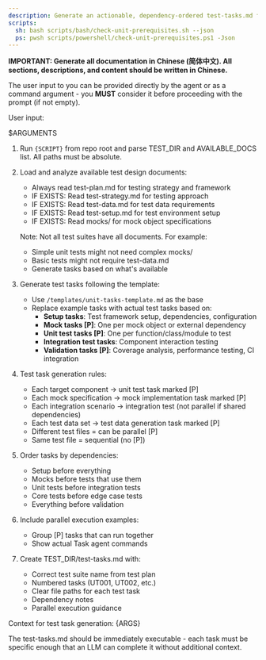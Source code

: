 ```yaml
---
description: Generate an actionable, dependency-ordered test-tasks.md for the unit test suite based on available test design artifacts.
scripts:
  sh: bash scripts/bash/check-unit-prerequisites.sh --json
  ps: pwsh scripts/powershell/check-unit-prerequisites.ps1 -Json
---
```


**IMPORTANT: Generate all documentation in Chinese (简体中文). All sections, descriptions, and content should be written in Chinese.**

The user input to you can be provided directly by the agent or as a command argument - you **MUST** consider it before proceeding with the prompt (if not empty).

User input:

$ARGUMENTS

1. Run `{SCRIPT}` from repo root and parse TEST_DIR and AVAILABLE_DOCS list. All paths must be absolute.
2. Load and analyze available test design documents:
   - Always read test-plan.md for testing strategy and framework
   - IF EXISTS: Read test-strategy.md for testing approach
   - IF EXISTS: Read test-data.md for test data requirements
   - IF EXISTS: Read test-setup.md for test environment setup
   - IF EXISTS: Read mocks/ for mock object specifications

   Note: Not all test suites have all documents. For example:
   - Simple unit tests might not need complex mocks/
   - Basic tests might not require test-data.md
   - Generate tasks based on what's available

3. Generate test tasks following the template:
   - Use `/templates/unit-tasks-template.md` as the base
   - Replace example tasks with actual test tasks based on:
     * **Setup tasks**: Test framework setup, dependencies, configuration
     * **Mock tasks [P]**: One per mock object or external dependency
     * **Unit test tasks [P]**: One per function/class/module to test
     * **Integration test tasks**: Component interaction testing
     * **Validation tasks [P]**: Coverage analysis, performance testing, CI integration

4. Test task generation rules:
   - Each target component → unit test task marked [P]
   - Each mock specification → mock implementation task marked [P]
   - Each integration scenario → integration test (not parallel if shared dependencies)
   - Each test data set → test data generation task marked [P]
   - Different test files = can be parallel [P]
   - Same test file = sequential (no [P])

5. Order tasks by dependencies:
   - Setup before everything
   - Mocks before tests that use them
   - Unit tests before integration tests
   - Core tests before edge case tests
   - Everything before validation

6. Include parallel execution examples:
   - Group [P] tasks that can run together
   - Show actual Task agent commands

7. Create TEST_DIR/test-tasks.md with:
   - Correct test suite name from test plan
   - Numbered tasks (UT001, UT002, etc.)
   - Clear file paths for each test task
   - Dependency notes
   - Parallel execution guidance

Context for test task generation: {ARGS}

The test-tasks.md should be immediately executable - each task must be specific enough that an LLM can complete it without additional context.

